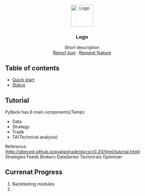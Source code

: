 <p align="center">
  <a href="https://example.com/">
    <img src="https://via.placeholder.com/72" alt="Logo" width=72 height=72>
  </a>

  <h3 align="center">Logo</h3>

  <p align="center">
    Short description
    <br>
    <a href="https://reponame/issues/new?template=bug.md">Report bug</a>
    ·
    <a href="https://reponame/issues/new?template=feature.md&labels=feature">Request feature</a>
  </p>
</p>


## Table of contents

- [Quick start](#quick-start)
- [Status](#status)

## Tutorial

PyBack has 6 main components(Temp):

* Data
* Strategy
* Trade
* TA(Technical analysis)

Reference:
(http://gbeced.github.io/pyalgotrade/docs/v0.20/html/tutorial.html)
Strategies
Feeds
Brokers
DataSeries
Technicals
Optimizer


## Currenat Progress

1. Backtesting modules
2. 

